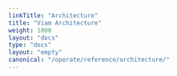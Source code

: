 ```yaml
---
linkTitle: "Architecture"
title: "Viam Architecture"
weight: 1000
layout: "docs"
type: "docs"
layout: "empty"
canonical: "/operate/reference/architecture/"
---
```

